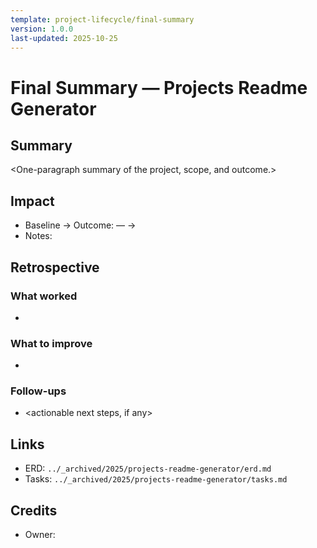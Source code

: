 ```yaml
---
template: project-lifecycle/final-summary
version: 1.0.0
last-updated: 2025-10-25
---
```


# Final Summary — Projects Readme Generator

## Summary

<One-paragraph summary of the project, scope, and outcome.>

## Impact

- Baseline → Outcome: <metric name> — <before> → <after>
- Notes: <brief context for metrics and effects>

## Retrospective

### What worked

- <list>

### What to improve

- <list>

### Follow-ups

- <actionable next steps, if any>

## Links

- ERD: `../_archived/2025/projects-readme-generator/erd.md`
- Tasks: `../_archived/2025/projects-readme-generator/tasks.md`

## Credits

- Owner: <owner or team>
